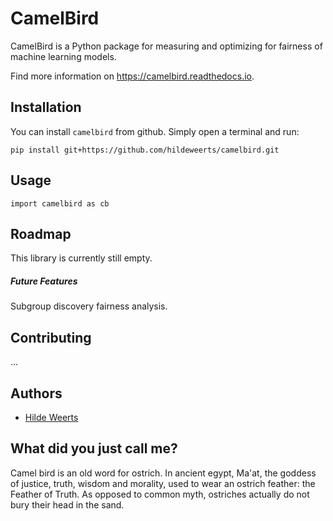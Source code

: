 # CamelBird
CamelBird is a Python package for measuring and optimizing for fairness of machine learning models.

Find more information on https://camelbird.readthedocs.io.

## Installation
You can install `camelbird` from github. Simply open a terminal and run:

```
pip install git+https://github.com/hildeweerts/camelbird.git
```

## Usage
``` 
import camelbird as cb
```

## Roadmap
This library is currently still empty.

##### Future Features
Subgroup discovery fairness analysis.

## Contributing
...

## Authors
* [Hilde Weerts](https://github.com/hildeweerts)

## What did you just call me?
Camel bird is an old word for ostrich. In ancient egypt, Ma'at, the goddess of justice, truth, wisdom and morality, used to wear an ostrich feather: the Feather of Truth. As opposed to common myth, ostriches actually do not bury their head in the sand.
